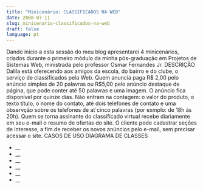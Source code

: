 ```yaml
---
title: "Minicenário: CLASSIFICADOS NA WEB"
date: 2008-07-11
slug: minicenario-classificados-na-web
draft: false
language: pt
---
```


Dando início a esta sessão do meu blog apresentarei 4 minicenários, criados durante o primeiro módulo da minha pós-graduação em Projetos de Sistemas Web, ministrada pelo professor Osmar Fernandes Jr.
DESCRIÇÃO
Dalila está oferecendo aos amigos da escola, do bairro e do clube, o serviço de classificados pela Web.
Quem anuncia paga R$ 2,00 pelo anúncio simples de 20 palavras ou R$5,00 pelo anúncio destaque de página, que pode conter até 50 palavras e uma imagem. O anúncio fica disponível por quinze dias. Não entram na contagem: o valor do produto, o texto título, o nome do contato, até dois telefones de contato e uma observção sobre os telefones de at´cinco palavras (por exmplo: de 18h às 20h).
Quem se torna assinante do classificado virtual recebe diariamente em seu e-mail o resumo de ofertas do site.
O cliente pode cadastrar seções de interesse, a fim de receber os novos anúncios pelo e-mail, sem precisar acessar o site.
CASOS DE USO
DIAGRAMA DE CLASSES
- __
- __
- __
- __
- __
- __